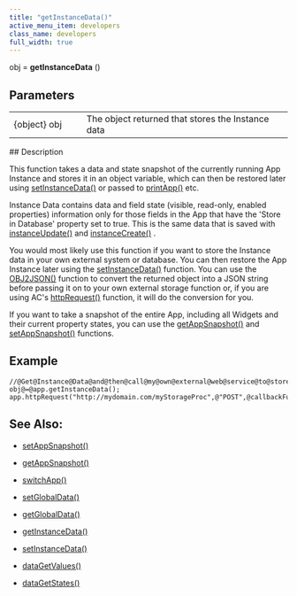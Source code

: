 ```yaml
---
title: "getInstanceData()"
active_menu_item: developers
class_name: developers
full_width: true
---
```



obj = **getInstanceData** ()

## Parameters

<table>
<tr>
<td width="134">
{object} obj

</td>
<td width="20">
</td>
<td width="750">
The object returned that stores the Instance data

</td>
</tr>
</table>
## Description

This function takes a data and state snapshot of the currently running App Instance and stores it in an object variable, which can then be restored later using [setInstanceData()](setinstancedata.htm) or passed to [printApp()](../app-functions/printapp) etc.

Instance Data contains data and field state (visible, read-only, enabled properties) information only for those fields in the App that have the 'Store in Database' property set to true. This is the same data that is saved with [instanceUpdate()](instancesave.htm) and [instanceCreate()](instancecreate.htm) .

You would most likely use this function if you want to store the Instance data in your own external system or database. You can then restore the App Instance later using the [setInstanceData()](setinstancedata.htm) function. You can use the [OBJ2JSON()](../conversion-functions/json2text) function to convert the returned object into a JSON string before passing it on to your own external storage function or, if you are using AC's [httpRequest()](../soap-restful-ajax-calls/httprequest) function, it will do the conversion for you.

If you want to take a snapshot of the entire App, including all Widgets and their current property states, you can use the [getAppSnapshot()](../app-functions/getappsnapshot) and [setAppSnapshot()](../app-functions/setappsnapshot) functions.

## Example

    //@Get@Instance@Data@and@then@call@my@own@external@web@service@to@store@it@somewhere
    obj@=@app.getInstanceData();
    app.httpRequest("http://mydomain.com/myStorageProc",@"POST",@callbackFunction,@obj@,@"json"@);
     
   

## See Also:

 - [setAppSnapshot()](../app-functions/setappsnapshot)

 - [getAppSnapshot()](../app-functions/getappsnapshot)

 - [switchApp()](../app-functions/switchapp)

 - [setGlobalData()](../global-data-pool-functions/setglobaldata)

 - [getGlobalData()](../global-data-pool-functions/getglobaldata)

 - [getInstanceData()](getinstancedata.htm)

 - [setInstanceData()](setinstancedata.htm)

 - [dataGetValues()](../widget-data-state-manipulation/datagetvalues)

 - [dataGetStates()](../widget-data-state-manipulation/datagetstates)

